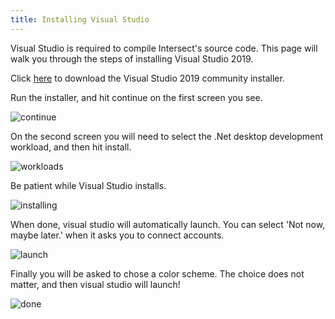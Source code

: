 ```yaml
---
title: Installing Visual Studio
---
```


Visual Studio is required to compile Intersect's source code. This page will walk you through the steps of installing Visual Studio 2019.

Click [here](https://visualstudio.microsoft.com/thank-you-downloading-visual-studio/?sku=Community&rel=16) to download the Visual Studio 2019 community installer.

Run the installer, and hit continue on the first screen you see.

![continue](https://www.ascensiongamedev.com/resources/filehost/8dc7ac1502a38a3ab5617ce6db07e9d3.png)

On the second screen you will need to select the .Net desktop development workload, and then hit install.

![workloads](https://www.ascensiongamedev.com/resources/filehost/464204709f9d6c54efcf9d4714619ff1.png)

Be patient while Visual Studio installs.

![installing](https://www.ascensiongamedev.com/resources/filehost/0be60717366bb02e418a807b7c60e1e6.png)

When done, visual studio will automatically launch. You can select 'Not now, maybe later.' when it asks you to connect accounts.

![launch](https://www.ascensiongamedev.com/resources/filehost/ef484164a37ce09d4bda7ad53071c0bc.png)

Finally you will be asked to chose a color scheme. The choice does not matter, and then visual studio will launch!

![done](https://www.ascensiongamedev.com/resources/filehost/4368d4cf1fb180310599251345e6b68c.png)